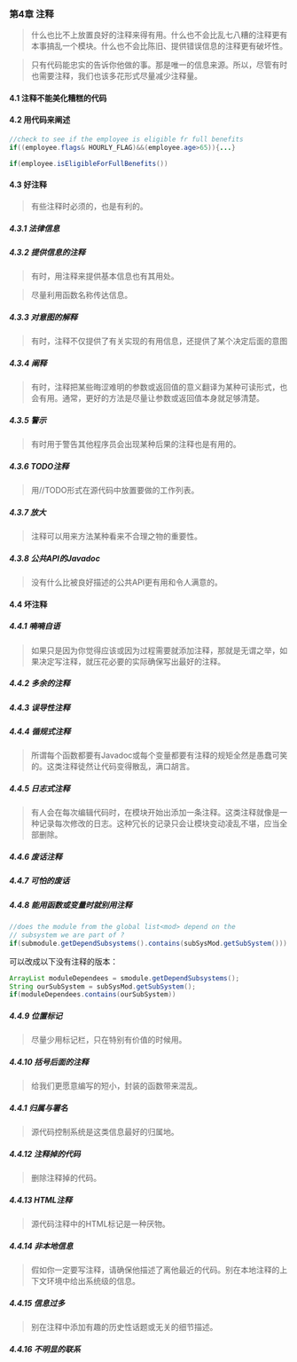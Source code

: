### 第4章 注释

> 什么也比不上放置良好的注释来得有用。什么也不会比乱七八糟的注释更有本事搞乱一个模块。什么也不会比陈旧、提供错误信息的注释更有破坏性。

> 只有代码能忠实的告诉你他做的事。那是唯一的信息来源。所以，尽管有时也需要注释，我们也该多花形式尽量减少注释量。

#### 4.1 注释不能美化糟糕的代码

#### 4.2 用代码来阐述

```java
//check to see if the employee is eligible fr full benefits
if((employee.flags& HOURLY_FLAG)&&(employee.age>65)){...}

if(employee.isEligibleForFullBenefits())
```



#### 4.3 好注释

> 有些注释时必须的，也是有利的。

##### 4.3.1 法律信息

##### 4.3.2 提供信息的注释

> 有时，用注释来提供基本信息也有其用处。

> 尽量利用函数名称传达信息。

##### 4.3.3 对意图的解释

>  有时，注释不仅提供了有关实现的有用信息，还提供了某个决定后面的意图

##### 4.3.4 阐释

> 有时，注释把某些晦涩难明的参数或返回值的意义翻译为某种可读形式，也会有用。通常，更好的方法是尽量让参数或返回值本身就足够清楚。

##### 4.3.5 警示

> 有时用于警告其他程序员会出现某种后果的注释也是有用的。

##### 4.3.6 TODO注释

> 用//TODO形式在源代码中放置要做的工作列表。

##### 4.3.7 放大

> 注释可以用来方法某种看来不合理之物的重要性。

##### 4.3.8 公共API的Javadoc

> 没有什么比被良好描述的公共API更有用和令人满意的。

#### 4.4  坏注释

##### 4.4.1 喃喃自语

> 如果只是因为你觉得应该或因为过程需要就添加注释，那就是无谓之举，如果决定写注释，就压花必要的实际确保写出最好的注释。

##### 4.4.2 多余的注释



##### 4.4.3 误导性注释

##### 4.4.4 循规式注释

> 所谓每个函数都要有Javadoc或每个变量都要有注释的规矩全然是愚蠢可笑的。这类注释徒然让代码变得散乱，满口胡言。

##### 4.4.5 日志式注释

> 有人会在每次编辑代码时，在模块开始出添加一条注释。这类注释就像是一种记录每次修改的日志。这种冗长的记录只会让模块变动凌乱不堪，应当全部删除。

##### 4.4.6 废话注释

##### 4.4.7 可怕的废话

##### 4.4.8 能用函数或变量时就别用注释

```java
//does the module from the global list<mod> depend on the 
// subsystem we are part of ?
if(submodule.getDependSubsystems().contains(subSysMod.getSubSystem()))
```

可以改成以下没有注释的版本：

```java
ArrayList moduleDependees = smodule.getDependSubsystems();
String ourSubSystem = subSysMod.getSubSystem();
if(moduleDependees.contains(ourSubSystem))
```



##### 4.4.9 位置标记

> 尽量少用标记栏，只在特别有价值的时候用。

##### 4.4.10 括号后面的注释

> 给我们更愿意编写的短小，封装的函数带来混乱。

##### 4.4.1 归属与署名

> 源代码控制系统是这类信息最好的归属地。

##### 4.4.12 注释掉的代码

> 删除注释掉的代码。

##### 4.4.13 HTML注释

> 源代码注释中的HTML标记是一种厌物。

##### 4.4.14 非本地信息

> 假如你一定要写注释，请确保他描述了离他最近的代码。别在本地注释的上下文环境中给出系统级的信息。

##### 4.4.15 信息过多

> 别在注释中添加有趣的历史性话题或无关的细节描述。

##### 4.4.16 不明显的联系







